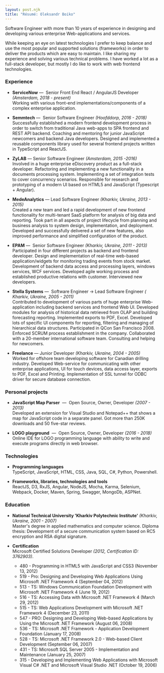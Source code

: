 ```yaml
---
layout: post.njk
title: "Résumé: Oleksandr Boiko"
---
```


Software Engineer with more than 10 years of experience in
designing and developing various enterprise Web-applications
and services.

While keeping an eye on latest technologies I prefer to keep balance and use the most popular and supported solutions (frameworks) in order to deliver the products which are easy to maintain. I like sharing my experience and solving various technical problems. I have worked a lot as a full-stack developer, but mostly I do like to work with web frontend technologies.

### Experience

* **ServiceNow** — ​ Senior Front End React / AngularJS Developer *(Amsterdam, 2018 - present)* <br/>
    Working with various front-end implementations/components of a complex enterprise application.
    
* **Semmtech** — ​ Senior Software Engineer *(Hoofddorp, 2016 - 2018)* <br/>
    Successfully established a modern frontend development process in order to switch from traditional Java web-apps to SPA frontend and REST API backend. Coaching and mentoring for junior JavaScript newcomers and backend Java developers. Designed and implemented a reusable components library used for several frontend projects written in TypeScript and ReactJS.

* **ZyLAB** — Senior Software Engineer *(Amsterdam, 2015 -2016)* <br/>
    Involved in a huge enterprise eDiscovery product as a full-stack developer. Refactoring and implementing a new functionality in a documents processing system. Implementing a set of integration tests to cover concurrency scenarios. Responsible for research and prototyping of a modern UI based on HTML5 and JavaScript (Typescript + Angular).

* **MedeAnalytics** — Lead Software Engineer *(Kharkiv, Ukraine, 2013 - 2015)* <br/>
    Created a new team and led a rapid development of new frontend functionality for multi-tenant SaaS platform for analysis of big data and reporting. Took part in all aspects of project lifecycle from planning and business analysis to system design, implementation, and deployment. Developed and successfully delivered a set of new features, also improved performance and simplified configuration of the product.

* **EPAM** — ​ Senior Software Engineer *(Kharkiv, Ukraine, 2011 - 2013)* <br/>
    Participated in four different projects as backend and frontend developer. Design and implementation of real-time web-based application/widgets for monitoring trading events from stock market. Development of backend data access and processing layers, windows services, WCF services. Developed agile working process and established productive relations with customer. Interviewed new developers.

* **Stella Systems** — ​ Software Engineer → Lead Software Engineer *(​Kharkiv, Ukraine, 2005 - 2011)* <br/>
    Contributed to development of various parts of huge enterprise Web-application including backend services and frontend Web UI. Developed modules for analysis of historical data retrieved from OLAP and building forecasting reporting. Implemented exports to PDF, Excel. Developed lots of specific UI components for reporting, filtering and managing of hierarchical data structures. Participated in QCon San Francisco 2008. Enforced SCRUM process establishment in the company. Collaborated with a 20-member international software team. Consulting and helping for newcomers.

* **Freelance** — Junior Developer *(Kharkiv, Ukraine, 2004 - 2005)* <br/>
    Worked for offshore team developing software for Canadian drilling industry. Developed Web-service for communicating with other enterprise applications, UI for touch devices, data access layer, exports to PDF, Excel and Printing. Implementation of SSL tunnel for ODBC driver for secure database connection.

### Personal projects

* **JavaScript Map Parser** ​ — ​ Open Source, Owner, Developer *(2007 - 2013)* <br/>
    Developed an extension for Visual Studio and Notepad++ that shows a map for JavaScript code in a separate panel. Got more than 250K downloads and 50 five-star reviews.

* **LOGO playground** ​ — ​ Open Source, Owner, Developer *(2016 - 2018)* <br/>
    Online IDE for LOGO programming language with ability to write and execute programs directly in web browser.

### Technologies

* **Programming languages** <br/>
    TypeScript, JavaScript, HTML, CSS, Java, SQL, C#, Python, Powershell.

* **Frameworks, libraries, technologies and tools** <br/>
    ReactJS, D3, RxJS, Angular, NodeJS, Mocha, Karma, Selenium, Webpack, Docker, Maven, Spring, Swagger, MongoDb, ASPNet.

### Education

* **National Technical University 'Kharkiv Polytechnic Institute'** *(Kharkiv, Ukraine, 2001 - 2007)* <br/>
    Master's degree in applied mathematics and computer science. Diploma thesis: Development of a secure communication system based on RC5 encryption and RSA digital signature.

* **Certification**  <br/>
    Microsoft Certified Solutions Developer *(2012, Certification ID: 3762903)*.
    * 480 - Programming in HTML5 with JavaScript and CSS3 (November 13, 2012)
    * 519 - Pro: Designing and Developing Web Applications Using Microsoft .NET Framework 4 (September 04, 2012)
    * 513 - TS: Windows Communication Foundation Development with Microsoft .NET Framework 4 (June 19, 2012)
    * 516 - TS: Accessing Data with Microsoft .NET Framework 4 (March 29, 2012)
    * 515 - TS: Web Applications Development with Microsoft .NET Framework 4 (December 23, 2011)
    * 547 - PRO: Designing and Developing Web-based Applications by Using the Microsoft .NET Framework (August 06, 2008)
    * 536 - TS: Microsoft .NET Framework - Application Development Foundation (January 17, 2008)
    * 528 - TS: Microsoft .NET Framework 2.0 - Web-based Client Development (September 06, 2007)
    * 431 - TS: Microsoft SQL Server 2005 - Implementation and Maintenance (January 25, 2007)
    * 315 - Developing and Implementing Web Applications with Microsoft Visual C# .NET and Microsoft Visual Studio .NET (October 19, 2006)
